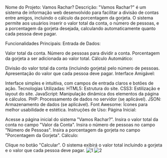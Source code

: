 Nome do Projeto: Vamos Rachar?
Descrição:
"Vamos Rachar?" é um sistema de informação web desenvolvido para facilitar a divisão de contas entre amigos, incluindo o cálculo da porcentagem da gorjeta. O sistema permite aos usuários inserir o valor total da conta, o número de pessoas, e a porcentagem da gorjeta desejada, calculando automaticamente quanto cada pessoa deve pagar.

Funcionalidades Principais:
Entrada de Dados:

Valor total da conta.
Número de pessoas para dividir a conta.
Porcentagem da gorjeta a ser adicionada ao valor total.
Cálculo Automático:

Divisão do valor total da conta (incluindo gorjeta) pelo número de pessoas.
Apresentação do valor que cada pessoa deve pagar.
Interface Amigável:

Interface simples e intuitiva, com campos de entrada claros e botões de ação.
Tecnologias Utilizadas:
HTML5: Estrutura do site.
CSS3: Estilização e layout do site.
JavaScript: Manipulação dinâmica dos elementos da página e cálculos.
PHP: Processamento de dados no servidor (se aplicável).
JSON: Armazenamento de dados (se aplicável).
Font Awesome: Ícones para melhor usabilidade e estética.
Instruções de Uso:
Página Inicial:

Acesse a página inicial do sistema "Vamos Rachar?".
Insira o valor total da conta no campo "Valor da Conta".
Insira o número de pessoas no campo "Número de Pessoas".
Insira a porcentagem da gorjeta no campo "Porcentagem da Gorjeta".
Cálculo:

Clique no botão "Calcular".
O sistema exibirá o valor total incluindo a gorjeta e o valor que cada pessoa deve pagar.
![1](https://github.com/user-attachments/assets/f038bed0-9f56-41f6-b3a8-8f9c3039a22b)
![2](https://github.com/user-attachments/assets/4cbf9b62-8708-4b0d-857f-0cbe7e61c8df)
